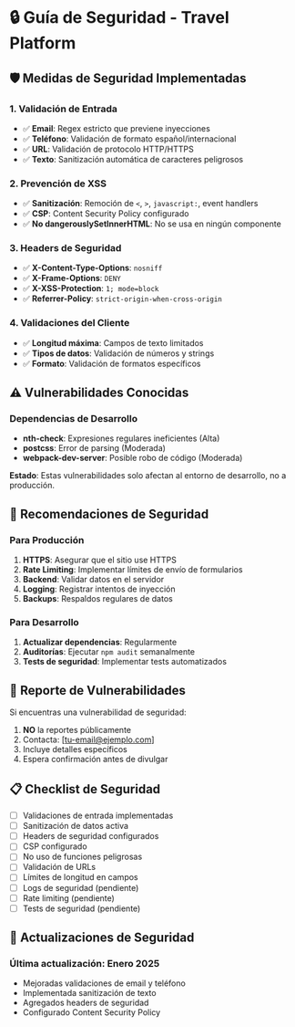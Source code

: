 # 🔒 Guía de Seguridad - Travel Platform

## 🛡️ Medidas de Seguridad Implementadas

### **1. Validación de Entrada**
- ✅ **Email**: Regex estricto que previene inyecciones
- ✅ **Teléfono**: Validación de formato español/internacional
- ✅ **URL**: Validación de protocolo HTTP/HTTPS
- ✅ **Texto**: Sanitización automática de caracteres peligrosos

### **2. Prevención de XSS**
- ✅ **Sanitización**: Remoción de `<`, `>`, `javascript:`, event handlers
- ✅ **CSP**: Content Security Policy configurado
- ✅ **No dangerouslySetInnerHTML**: No se usa en ningún componente

### **3. Headers de Seguridad**
- ✅ **X-Content-Type-Options**: `nosniff`
- ✅ **X-Frame-Options**: `DENY`
- ✅ **X-XSS-Protection**: `1; mode=block`
- ✅ **Referrer-Policy**: `strict-origin-when-cross-origin`

### **4. Validaciones del Cliente**
- ✅ **Longitud máxima**: Campos de texto limitados
- ✅ **Tipos de datos**: Validación de números y strings
- ✅ **Formato**: Validación de formatos específicos

## ⚠️ Vulnerabilidades Conocidas

### **Dependencias de Desarrollo**
- **nth-check**: Expresiones regulares ineficientes (Alta)
- **postcss**: Error de parsing (Moderada)
- **webpack-dev-server**: Posible robo de código (Moderada)

**Estado**: Estas vulnerabilidades solo afectan al entorno de desarrollo, no a producción.

## 🔧 Recomendaciones de Seguridad

### **Para Producción**
1. **HTTPS**: Asegurar que el sitio use HTTPS
2. **Rate Limiting**: Implementar límites de envío de formularios
3. **Backend**: Validar datos en el servidor
4. **Logging**: Registrar intentos de inyección
5. **Backups**: Respaldos regulares de datos

### **Para Desarrollo**
1. **Actualizar dependencias**: Regularmente
2. **Auditorías**: Ejecutar `npm audit` semanalmente
3. **Tests de seguridad**: Implementar tests automatizados

## 🚨 Reporte de Vulnerabilidades

Si encuentras una vulnerabilidad de seguridad:

1. **NO** la reportes públicamente
2. Contacta: [tu-email@ejemplo.com]
3. Incluye detalles específicos
4. Espera confirmación antes de divulgar

## 📋 Checklist de Seguridad

- [ ] Validaciones de entrada implementadas
- [ ] Sanitización de datos activa
- [ ] Headers de seguridad configurados
- [ ] CSP configurado
- [ ] No uso de funciones peligrosas
- [ ] Validación de URLs
- [ ] Límites de longitud en campos
- [ ] Logs de seguridad (pendiente)
- [ ] Rate limiting (pendiente)
- [ ] Tests de seguridad (pendiente)

## 🔄 Actualizaciones de Seguridad

### **Última actualización**: Enero 2025
- Mejoradas validaciones de email y teléfono
- Implementada sanitización de texto
- Agregados headers de seguridad
- Configurado Content Security Policy
